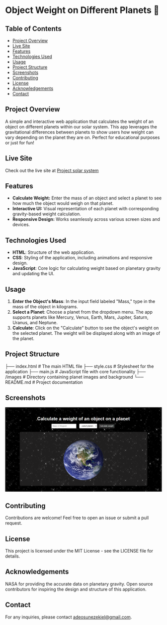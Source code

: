 # Object Weight on Different Planets 🌌

## Table of Contents

- [Project Overview](#project-overview)
- [Live Site](#live-site)
- [Features](#features)
- [Technologies Used](#technologies-used)
- [Usage](#usage)
- [Project Structure](#project-structure)
- [Screenshots](screenshots)
- [Contributing](#contributing)
- [License](#license)
- [Acknowledgements](#acknowledgements)
- [Contact](#contact)

## Project Overview
A simple and interactive web application that calculates the weight of an object on different planets within our solar system. This app leverages the gravitational differences between planets to show users how weight can vary depending on the planet they are on. Perfect for educational purposes or just for fun!

## Live Site
Check out the live site at [Project solar system ](https://ezekiel-great.github.io/Object_weight_on_different_planets/)

## Features

- **Calculate Weight:** Enter the mass of an object and select a planet to see how much the object would weigh on that planet.
- **Interactive UI:** Visual representation of each planet with corresponding gravity-based weight calculation.
- **Responsive Design:** Works seamlessly across various screen sizes and devices.

## Technologies Used

- **HTML**: Structure of the web application.
- **CSS**: Styling of the application, including animations and responsive design.
- **JavaScript**: Core logic for calculating weight based on planetary gravity and updating the UI.

## Usage

1. **Enter the Object's Mass**: In the input field labeled "Mass," type in the mass of the object in kilograms.
2. **Select a Planet**: Choose a planet from the dropdown menu. The app supports planets like Mercury, Venus, Earth, Mars, Jupiter, Saturn, Uranus, and Neptune.
3. **Calculate**: Click on the "Calculate" button to see the object's weight on the selected planet. The weight will be displayed along with an image of the planet.

## Project Structure

├── index.html # The main HTML file ├── style.css # Stylesheet for the application ├── main.js # JavaScript file with core functionality ├── /images # Directory containing planet images and background └── README.md # Project documentation

## Screenshots

![Screenshot of the Application](./design/project_solar_system.png)

## Contributing
Contributions are welcome! Feel free to open an issue or submit a pull request.

## License
This project is licensed under the MIT License - see the LICENSE file for details.

## Acknowledgements
NASA for providing the accurate data on planetary gravity.
Open source contributors for inspiring the design and structure of this application.

## Contact
For any inquiries, please contact adeosunezekiel@gmail.com.

